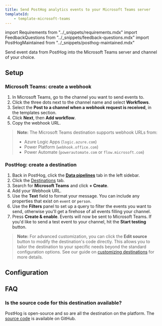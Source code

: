 ```yaml
---
title: Send PostHog analytics events to your Microsoft Teams server
templateId:
    - template-microsoft-teams
---
```


import Requirements from "../_snippets/requirements.mdx"
import FeedbackQuestions from "../_snippets/feedback-questions.mdx"
import PostHogMaintained from "../_snippets/posthog-maintained.mdx"

Send event data from PostHog into the Microsoft Teams server and channel of your choice.

<Requirements />

## Setup

### Microsoft Teams: create a webhook

1. In Microsoft Teams, go to the channel you want to send events to.
2. Click the three dots next to the channel name and select **Workflows**.
3. Select the **Post to a channel when a webhook request is received**, in the templates section.
4. Click **Next**, then **Add workflow**.
5. Copy the webhook URL.

> **Note:** The Microsoft Teams destination supports webhook URLs from:
> - Azure Logic Apps (`logic.azure.com`)
> - Power Platform (`webhook.office.com`)
> - Power Automate (`powerautomate.com` or `flow.microsoft.com`)

### PostHog: create a destination

1. Back in PostHog, click the **[Data pipelines](https://us.posthog.com/pipeline/overview)** tab in the left sidebar.
2. Click the [Destinations](https://us.posthog.com/pipeline/destinations?search=microsoft) tab.
3. Search for **Microsoft Teams** and click **+ Create**.
4. Add your Webhook URL.
5. Use the **Text** field to format your message. You can include any properties that exist on `event` or `person`.
6. Use the **Filters** panel to set up a query to filter the events you want to send, otherwise you'll get a firehose of all events filling your channel.
7. Press **Create & enable**. Events will now be sent to Microsoft Teams. If you'd like to send a test event to your channel, hit the **Start testing** button.

> **Note:** For advanced customization, you can click the **Edit source** button to modify the destination's code directly. This allows you to tailor the destination to your specific needs beyond the standard configuration options. See our guide on [customizing destinations](/docs/cdp/destinations/customizing-destinations) for more details.

<HideOnCDPIndex>

## Configuration

<TemplateParameters />

## FAQ

### Is the source code for this destination available?

PostHog is open-source and so are all the destination on the platform. The [source code](https://github.com/PostHog/posthog/blob/master/posthog/cdp/templates/microsoft_teams/template_microsoft_teams.py) is available on GitHub.

<PostHogMaintained />

<FeedbackQuestions />

</HideOnCDPIndex>